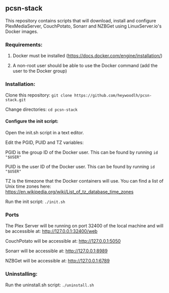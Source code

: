 ## pcsn-stack

This repository contains scripts that will download, install and configure PlexMediaServer, CouchPotato, Sonarr and NZBGet using LinuxServer.io's Docker images.

### Requirements:

1. Docker must be installed (https://docs.docker.com/engine/installation/)

2. A non-root user should be able to use the Docker command (add the user to the Docker group)


### Installation:

Clone this repository:
`git clone https://github.com/heywoodlh/pcsn-stack.git`

Change directories:
`cd pcsn-stack`

#### Configure the init script: 
Open the init.sh script in a text editor. 

Edit the PGID, PUID and TZ variables: 

PGID is the group ID of the Docker user. This can be found by running `id "$USER"`

PUID is the user ID of the Docker user. This can be found by running `id "$USER"`

TZ is the timezone that the Docker containers will use. You can find a list of Unix time zones here: https://en.wikipedia.org/wiki/List_of_tz_database_time_zones



Run the init script:
`./init.sh`


### Ports

The Plex Server will be running on port 32400 of the local machine and will be accessible at: http://127.0.0.1:32400/web

CouchPotato will be accessible at: http://127.0.0.1:5050

Sonarr will be accessible at: http://127.0.0.1:8989

NZBGet will be accessible at: http://127.0.0.1:6789



### Uninstalling:

Run the uninstall.sh script:
`./uninstall.sh`
